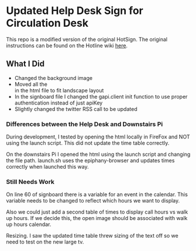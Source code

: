 # Updated Help Desk Sign for Circulation Desk
This repo is a modified version of the original HotSign. The original instructions can be found on the Hotline wiki [here](https://webservices.itcs.umich.edu/mediawiki/hotline/index.php/Hotsign_Raspberry_Pi).

## What I Did
* Changed the background image
* Moved all the <div> in the html file to fit landscape layout
* In the signboard file I changed the gapi.client init function to use proper authentication instead of just apiKey
* Slightly changed the twitter RSS call to be updated

### Differences between the Help Desk and Downstairs Pi
During development, I tested by opening the html locally in FireFox and NOT using the launch script. This did not update the time table correctly.

On the downstairs Pi I opened the html using the launch script and changing the file path. launch.sh uses the epiphany-browser and updates times correctly when launched this way.

### Still Needs Work
On line 60 of signboard there is a variable for an event in the calendar. This variable needs to be changed to reflect which hours we want to display. 

Also we could just add a second table of times to display call hours vs walk up hours. If we decide this, the open image should be associated with walk up hours calendar.

Resizing. I saw the updated time table threw sizing of the text off so we need to test on the new large tv.
